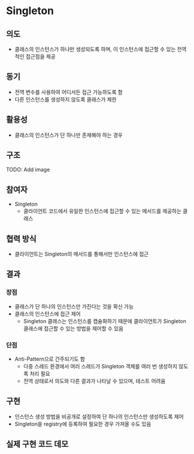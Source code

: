 # Singleton

## 의도

- 클래스의 인스턴스가 하나만 생성되도록 하며, 이 인스턴스에 접근할 수 있는 전역적인 접근점을 제공

## 동기

- 전역 변수를 사용하여 어디서든 접근 가능하도록 함
- 다른 인스턴스를 생성하지 않도록 클래스가 제한

## 활용성

- 클래스의 인스턴스가 단 하나만 존재해야 하는 경우

## 구조

TODO: Add image

## 참여자

- Singleton
  - 클라이언트 코드에서 유일한 인스턴스에 접근할 수 있는 메서드를 제공하는 클래스

## 협력 방식

- 클라이언트는 Singleton의 메서드를 통해서만 인스턴스에 접근

## 결과

### 장점

- 클래스가 단 하나의 인스턴스만 가진다는 것을 확신 가능
- 클래스의 인스턴스에 접근 제어
  - Singleton 클래스는 인스턴스를 캡슐화하기 때문에 클라이언트가 Singleton 클래스에 접근할 수 있는 방법을 제어할 수 있음

### 단점

- Anti-Pattern으로 간주되기도 함
  - 다중 스레드 환경에서 여러 스레드가 Singleton 객체를 여러 번 생성하지 않도록 처리 필요
  - 전역 상태로서 의도와 다른 결과가 나타날 수 있으며, 테스트 어려움

## 구현

- 인스턴스 생성 방법을 비공개로 설정하여 단 하나의 인스턴스만 생성하도록 제어
- Singleton을 registry에 등록하여 필요한 경우 가져올 수도 있음

## 실제 구현 코드 데모
